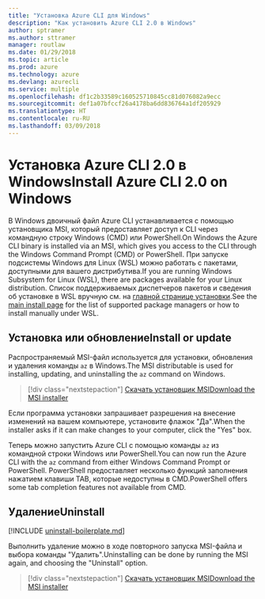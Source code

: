 ```yaml
---
title: "Установка Azure CLI для Windows"
description: "Как установить Azure CLI 2.0 в Windows"
author: sptramer
ms.author: sttramer
manager: routlaw
ms.date: 01/29/2018
ms.topic: article
ms.prod: azure
ms.technology: azure
ms.devlang: azurecli
ms.service: multiple
ms.openlocfilehash: df1c2b33589c160525710845cc81d076082a9ecc
ms.sourcegitcommit: def1a07bfccf26a4178ba6dd836764a1df205929
ms.translationtype: HT
ms.contentlocale: ru-RU
ms.lasthandoff: 03/09/2018
---
```

# <a name="install-azure-cli-20-on-windows"></a><span data-ttu-id="209d3-103">Установка Azure CLI 2.0 в Windows</span><span class="sxs-lookup"><span data-stu-id="209d3-103">Install Azure CLI 2.0 on Windows</span></span>

<span data-ttu-id="209d3-104">В Windows двоичный файл Azure CLI устанавливается с помощью установщика MSI, который предоставляет доступ к CLI через командную строку Windows (CMD) или PowerShell.</span><span class="sxs-lookup"><span data-stu-id="209d3-104">On Windows the Azure CLI binary is installed via an MSI, which gives you access to the CLI through the Windows Command Prompt (CMD) or PowerShell.</span></span>
<span data-ttu-id="209d3-105">При запуске подсистемы Windows для Linux (WSL) можно работать с пакетами, доступными для вашего дистрибутива.</span><span class="sxs-lookup"><span data-stu-id="209d3-105">If you are running Windows Subsystem for Linux (WSL), there are packages available for your Linux distribution.</span></span> <span data-ttu-id="209d3-106">Список поддерживаемых диспетчеров пакетов и сведения об установке в WSL вручную см. на [главной странице установки](install-azure-cli.md).</span><span class="sxs-lookup"><span data-stu-id="209d3-106">See the [main install page](install-azure-cli.md) for the list of supported package managers or how to install manually under WSL.</span></span>

## <a name="install-or-update"></a><span data-ttu-id="209d3-107">Установка или обновление</span><span class="sxs-lookup"><span data-stu-id="209d3-107">Install or update</span></span>

<span data-ttu-id="209d3-108">Распространяемый MSI-файл используется для установки, обновления и удаления команды `az` в Windows.</span><span class="sxs-lookup"><span data-stu-id="209d3-108">The MSI distributable is used for installing, updating, and uninstalling the `az` command on Windows.</span></span>

> [!div class="nextstepaction"]
> [<span data-ttu-id="209d3-109">Скачать установщик MSI</span><span class="sxs-lookup"><span data-stu-id="209d3-109">Download the MSI installer</span></span>](https://aka.ms/installazurecliwindows)

<span data-ttu-id="209d3-110">Если программа установки запрашивает разрешения на внесение изменений на вашем компьютере, установите флажок "Да".</span><span class="sxs-lookup"><span data-stu-id="209d3-110">When the installer asks if it can make changes to your computer, click the "Yes" box.</span></span>

<span data-ttu-id="209d3-111">Теперь можно запустить Azure CLI с помощью команды `az` из командной строки Windows или PowerShell.</span><span class="sxs-lookup"><span data-stu-id="209d3-111">You can now run the Azure CLI with the `az` command from either Windows Command Prompt or PowerShell.</span></span> <span data-ttu-id="209d3-112">PowerShell предоставляет несколько функций заполнения нажатием клавиши TAB, которые недоступны в CMD.</span><span class="sxs-lookup"><span data-stu-id="209d3-112">PowerShell offers some tab completion features not available from CMD.</span></span>

## <a name="uninstall"></a><span data-ttu-id="209d3-113">Удаление</span><span class="sxs-lookup"><span data-stu-id="209d3-113">Uninstall</span></span>

[!INCLUDE [uninstall-boilerplate.md](includes/uninstall-boilerplate.md)]

<span data-ttu-id="209d3-114">Выполнить удаление можно в ходе повторного запуска MSI-файла и выбора команды "Удалить".</span><span class="sxs-lookup"><span data-stu-id="209d3-114">Uninstalling can be done by running the MSI again, and choosing the "Uninstall" option.</span></span>

> [!div class="nextstepaction"]
> [<span data-ttu-id="209d3-115">Скачать установщик MSI</span><span class="sxs-lookup"><span data-stu-id="209d3-115">Download the MSI installer</span></span>](https://aka.ms/installazurecliwindows)
